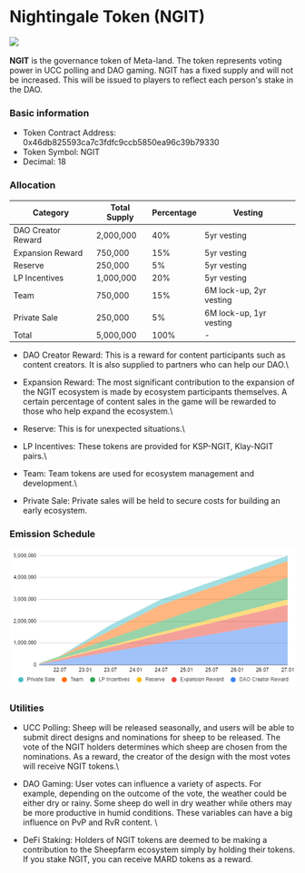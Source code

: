 # Nightingale Token (NGIT)

![](<../../.gitbook/assets/logo\_NGIT (1).png>)

**NGIT** is the governance token of Meta-land. The token represents voting power in UCC polling and DAO gaming. NGIT has a fixed supply and will not be increased. This will be issued to players to reflect each person's stake in the DAO.

### Basic information

* Token Contract Address: 0x46db825593ca7c3fdfc9ccb5850ea96c39b79330
* Token Symbol: NGIT
* Decimal: 18

### Allocation

| Category           | Total Supply | Percentage | Vesting                 |
| ------------------ | ------------ | ---------- | ----------------------- |
| DAO Creator Reward | 2,000,000    | 40%        | 5yr vesting             |
| Expansion Reward   | 750,000      | 15%        | 5yr vesting             |
| Reserve            | 250,000      | 5%         | 5yr vesting             |
| LP Incentives      | 1,000,000    | 20%        | 5yr vesting             |
| Team               | 750,000      | 15%        | 6M lock-up, 2yr vesting |
| Private Sale       | 250,000      | 5%         | 6M lock-up, 1yr vesting |
| Total              | 5,000,000    | 100%       | -                       |

* DAO Creator Reward: This is a reward for content participants such as content creators. It is also supplied to partners who can help our DAO.\

* Expansion Reward: The most significant contribution to the expansion of the NGIT ecosystem is made by ecosystem participants themselves. A certain percentage of content sales in the game will be rewarded to those who help expand the ecosystem.\

* Reserve: This is for unexpected situations.\

* LP Incentives: These tokens are provided for KSP-NGIT, Klay-NGIT pairs.\

* Team: Team tokens are used for ecosystem management and development.\

* Private Sale: Private sales will be held to secure costs for building an early ecosystem.



### Emission Schedule

![](<../../.gitbook/assets/image (13).png>)

### Utilities

* UCC Polling: Sheep will be released seasonally, and users will be able to submit direct designs and nominations for sheep to be released. The vote of the NGIT holders determines which sheep are chosen from the nominations. As a reward, the creator of the design with the most votes will receive NGIT tokens.\

* DAO Gaming: User votes can influence a variety of aspects. For example, depending on the outcome of the vote, the weather could be either dry or rainy. Some sheep do well in dry weather while others may be more productive in humid conditions. These variables can have a big influence on PvP and RvR content. \

* DeFi Staking: Holders of NGIT tokens are deemed to be making a contribution to the Sheepfarm ecosystem simply by holding their tokens. If you stake NGIT, you can receive MARD tokens as a reward.&#x20;

